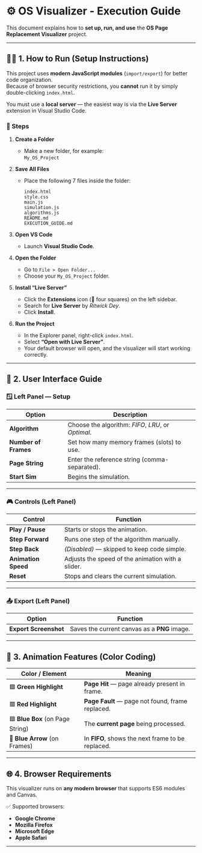# ⚙️ OS Visualizer - Execution Guide

This document explains how to **set up, run, and use** the **OS Page Replacement Visualizer** project.

---

## 🏃‍♂️ 1. How to Run (Setup Instructions)

This project uses **modern JavaScript modules** (`import/export`) for better code organization.  
Because of browser security restrictions, you **cannot** run it by simply double-clicking `index.html`.

You must use a **local server** — the easiest way is via the **Live Server** extension in Visual Studio Code.

### 🧩 Steps

1. **Create a Folder**
   - Make a new folder, for example:  
     `My_OS_Project`

2. **Save All Files**
   - Place the following 7 files inside the folder:
     ```
     index.html
     style.css
     main.js
     simulation.js
     algorithms.js
     README.md
     EXECUTION_GUIDE.md
     ```

3. **Open VS Code**
   - Launch **Visual Studio Code**.

4. **Open the Folder**
   - Go to `File > Open Folder...`
   - Choose your `My_OS_Project` folder.

5. **Install “Live Server”**
   - Click the **Extensions** icon (🧩 four squares) on the left sidebar.
   - Search for **Live Server** by *Ritwick Dey*.
   - Click **Install**.

6. **Run the Project**
   - In the Explorer panel, right-click `index.html`.
   - Select **“Open with Live Server”**.
   - Your default browser will open, and the visualizer will start working correctly.

---

## 🧭 2. User Interface Guide

### 🪟 Left Panel — Setup

| Option | Description |
|--------|--------------|
| **Algorithm** | Choose the algorithm: *FIFO*, *LRU*, or *Optimal*. |
| **Number of Frames** | Set how many memory frames (slots) to use. |
| **Page String** | Enter the reference string (comma-separated). |
| **Start Sim** | Begins the simulation. |

---

### 🎮 Controls (Left Panel)

| Control | Function |
|----------|-----------|
| **Play / Pause** | Starts or stops the animation. |
| **Step Forward** | Runs one step of the algorithm manually. |
| **Step Back** | *(Disabled)* — skipped to keep code simple. |
| **Animation Speed** | Adjusts the speed of the animation with a slider. |
| **Reset** | Stops and clears the current simulation. |

---

### 📤 Export (Left Panel)

| Option | Function |
|---------|-----------|
| **Export Screenshot** | Saves the current canvas as a **PNG** image. |

---

## 🎨 3. Animation Features (Color Coding)

| Color / Element | Meaning |
|------------------|----------|
| 🟩 **Green Highlight** | **Page Hit** — page already present in frame. |
| 🟥 **Red Highlight** | **Page Fault** — page not found, frame replaced. |
| 🟦 **Blue Box** (on Page String) | The **current page** being processed. |
| 🔵 **Blue Arrow** (on Frames) | In **FIFO**, shows the next frame to be replaced. |

---

## 🌐 4. Browser Requirements

This visualizer runs on **any modern browser** that supports ES6 modules and Canvas.

✅ Supported browsers:
- **Google Chrome**
- **Mozilla Firefox**
- **Microsoft Edge**
- **Apple Safari**

---
